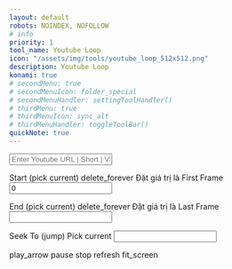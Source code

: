 ```yaml
---
layout: default
robots: NOINDEX, NOFOLLOW
# info
priority: 1
tool_name: Youtube Loop
icon: "/assets/img/tools/youtube_loop_512x512.png"
description: Youtube Loop
konami: true
# secondMenu: true
# secondMenuIcon: folder_special
# secondMenuHandler: settingToolHandler()
# thirdMenu: true
# thirdMenuIcon: sync_alt
# thirdMenuHandler: toggleToolBar()
quickNote: true
---
```

<!-- https://developers.google.com/youtube/iframe_api_reference#Loading_a_Video_Player -->
<!-- https://developers.google.com/youtube/player_parameters#Parameters -->
<div class="w3-padding-24"></div>

<label>
  <input type="text" class="DHInput" placeholder="Enter Youtube URL | Short | VideoId here..." id="urlInput" onchange="onChangeUrlInput()">
</label>

<div class="w3-cell-row">
  <div class="w3-container w3-cell w3-mobile">
    <div id="ytplayer"></div>
  </div>
  <div class="w3-container w3-cell w3-mobile">
    <div class="w3-container">
      <p>
      <label class="w3-btn w3-border" onclick="pickStart()">Start (pick current)</label>
      <span class="tooltip">
        <span class="material-icons w3-button" onclick="clearToBegin()">delete_forever</span>
        <span class="tooltiptext">Đặt giá trị là First Frame</span>
      </span>
      <input class="w3-input" type="number" id="inputStart" value="0" onchange="onChangeInputParams('start', this)"></p>
      <p>
      <label class="w3-btn w3-border" onclick="pickEnd()">End (pick current)</label>
      <span class="tooltip">
        <span class="material-icons w3-button" onclick="clearToEnd()">delete_forever</span>
        <span class="tooltiptext">Đặt giá trị là Last Frame</span>
      </span>
      <input class="w3-input" type="number" id="inputEnd" onchange="onChangeInputParams('end', this)"></p>
      <p>
      <label onclick="seekTo()" class="w3-btn w3-border">Seek To (jump)</label>
      <label onclick="pickCurrent()" class="w3-btn w3-border">Pick current</label>
      <input class="w3-input" type="number" id="inputSeekTo" onchange="onChangeInputParams('seek', this)"></p>
      <p>
      <span class="material-icons w3-button" onclick="playVideo()">play_arrow</span>
      <span class="material-icons w3-button" onclick="pauseVideo()">pause</span>
      <span class="material-icons w3-button" onclick="stopVideo()">stop</span>
      <span class="material-icons w3-button" onclick="seekToStart()">refresh</span>
      <span class="material-icons w3-button" onclick="fullscreenPlayer()">fit_screen</span></p>
    </div>
  </div>
</div>
<script src="/tools/youtubeloop/youtubeloop.js"></script>